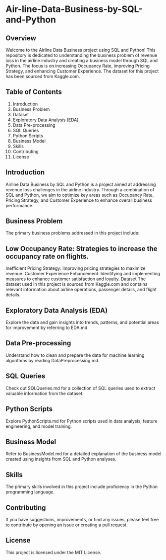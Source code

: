 # Air-line-Data-Business-by-SQL-and-Python

## Overview
Welcome to the Airline Data Business project using SQL and Python! This repository is dedicated to understanding the business problem of revenue loss in the airline industry and creating a business model through SQL and Python. The focus is on increasing Occupancy Rate, improving Pricing Strategy, and enhancing Customer Experience. The dataset for this project has been sourced from Kaggle.com.

## Table of Contents
1. Introduction
2. Business Problem
3. Dataset
4. Exploratory Data Analysis (EDA)
5. Data Pre-processing
6. SQL Queries
7. Python Scripts
8. Business Model
9. Skills
10. Contributing
11. License

## Introduction
Airline Data Business by SQL and Python is a project aimed at addressing revenue loss challenges in the airline industry. Through a combination of SQL and Python, we aim to optimize key areas such as Occupancy Rate, Pricing Strategy, and Customer Experience to enhance overall business performance.

## Business Problem
The primary business problems addressed in this project include:

## Low Occupancy Rate: Strategies to increase the occupancy rate on flights.
Inefficient Pricing Strategy: Improving pricing strategies to maximize revenue.
Customer Experience Enhancement: Identifying and implementing measures to enhance customer satisfaction and loyalty.
Dataset
The dataset used in this project is sourced from Kaggle.com and contains relevant information about airline operations, passenger details, and flight details.

## Exploratory Data Analysis (EDA)
Explore the data and gain insights into trends, patterns, and potential areas for improvement by referring to EDA.md.

## Data Pre-processing
Understand how to clean and prepare the data for machine learning algorithms by reading DataPreprocessing.md.

## SQL Queries
Check out SQLQueries.md for a collection of SQL queries used to extract valuable information from the dataset.

## Python Scripts
Explore PythonScripts.md for Python scripts used in data analysis, feature engineering, and model training.

## Business Model
Refer to BusinessModel.md for a detailed explanation of the business model created using insights from SQL and Python analyses.

## Skills
The primary skills involved in this project include proficiency in the Python programming language.

## Contributing
If you have suggestions, improvements, or find any issues, please feel free to contribute by opening an issue or creating a pull request.

## License
This project is licensed under the MIT License.
